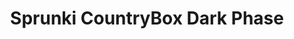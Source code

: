 ---
slug: sprunki-countrybox-dark-phase-2520
title: Sprunki CountryBox Dark Phase
description: "Sprunki CountryBox Dark Phase is an exciting online game. Play for free directly in your browser!"
icon: /images/popular_mods/Sprunki CountryBox Dark Phase.png
url: https://wowtbc.net/sprunkin/countrybox-dark-phase/index.html
previewImage: /images/popular_mods/Sprunki CountryBox Dark Phase.png
type: popular mods

# SEO配置
seo:
  title: "Sprunki CountryBox Dark Phase - Play Free Online Game | Fun Browser Games"
  description: "Sprunki CountryBox Dark Phase - Play this fun online game for free in your browser. No download required!"
  ogImage: "/images/popular_mods/Sprunki CountryBox Dark Phase.png"
  keywords: "sprunki-countrybox-dark-phase-2520, online game, browser game, free game, popular mods game, play online"

videoUrls:
  - https://www.youtube.com/embed/example1
  - https://www.youtube.com/embed/example2

whyPlay:
  title: "Why Play Sprunki CountryBox Dark Phase?"
  items:
    - "Immersive Gameplay: Sprunki CountryBox Dark Phase offers an engaging and immersive gaming experience that will keep you entertained for hours"
    - "Challenging Levels: Test your skills with increasingly difficult challenges and obstacles"
    - "Beautiful Graphics: Enjoy stunning visuals and smooth animations that bring the game world to life"
    - "Regular Updates: New content and features are added regularly to keep the game fresh and exciting"
    - "Free to Play: Experience all the fun without spending a penny"
    - "Community Features: Connect with other players, share strategies, and compete for high scores"
    - "Cross-Platform: Play on any device with a web browser, no downloads required"

features:
  title: "Key Features of Sprunki CountryBox Dark Phase"
  image: "/images/popular_mods/Sprunki CountryBox Dark Phase.png"
  items:
    - "Intuitive Controls: Easy to learn controls make Sprunki CountryBox Dark Phase accessible for players of all skill levels"
    - "Multiple Game Modes: Enjoy various gameplay options that provide different challenges and experiences"
    - "Character Customization: Personalize your gaming experience with unique characters and items"
    - "Achievement System: Complete special tasks to earn rewards and recognition"
    - "Leaderboards: Compete with players worldwide and see who can achieve the highest scores"

characteristics:
  title: "Game Characteristics"
  image: "/images/popular_mods/Sprunki CountryBox Dark Phase.png"
  items:
    - "Genre: Popular mods game with elements of strategy and skill"
    - "Difficulty: Suitable for both casual gamers and those seeking a challenge"
    - "Play Time: Quick sessions or extended gameplay, depending on your preference"
    - "Art Style: Vibrant and engaging visuals that enhance the gaming experience"
    - "Sound Design: Immersive audio that complements the gameplay perfectly"

info: "Sprunki CountryBox Dark Phase is an exciting online game that offers players a unique and engaging gaming experience. With its intuitive controls, stunning visuals, and challenging gameplay, Sprunki CountryBox Dark Phase provides hours of entertainment for players of all ages and skill levels. Whether you're looking for a quick gaming session during a break or an extended play session, Sprunki CountryBox Dark Phase delivers an immersive experience that will keep you coming back for more. The game features multiple levels of increasing difficulty, ensuring that players are constantly challenged as they progress. With regular updates adding new content and features, Sprunki CountryBox Dark Phase remains fresh and exciting, providing endless entertainment options for its growing community of players."

howToPlayIntro: "Welcome to Sprunki CountryBox Dark Phase! This guide will walk you through the basics and help you master the game. Whether you're a beginner or looking to improve your skills, these tips and instructions will enhance your gaming experience."

howToPlaySteps:
  - title: "Getting Started"
    description: "Begin your Sprunki CountryBox Dark Phase adventure by familiarizing yourself with the controls. Use your keyboard or mouse to navigate through the game interface. The tutorial will guide you through the basic mechanics and help you understand the objectives."
  - title: "Understanding the Objectives"
    description: "In Sprunki CountryBox Dark Phase, your main goal is to progress through levels by completing specific objectives. Each level presents unique challenges that require different strategies and approaches."
  - title: "Mastering the Controls"
    description: "Practice using the controls to improve your precision and reaction time. Sprunki CountryBox Dark Phase requires quick reflexes and strategic thinking to overcome obstacles and defeat opponents."
  - title: "Utilizing Power-ups"
    description: "Collect power-ups throughout the game to enhance your abilities and overcome difficult challenges. Each power-up offers unique advantages that can be crucial for success."
  - title: "Developing Strategies"
    description: "As you progress in Sprunki CountryBox Dark Phase, develop effective strategies for different scenarios. Analyze patterns, anticipate challenges, and adapt your approach to maximize your performance."

faq:
  title: "Frequently Asked Questions about Sprunki CountryBox Dark Phase"
  items:
    - question: "Is Sprunki CountryBox Dark Phase free to play?"
      answer: "Yes, Sprunki CountryBox Dark Phase is completely free to play directly in your web browser. No downloads or purchases are required to enjoy the full game experience."
    - question: "Can I play Sprunki CountryBox Dark Phase on mobile devices?"
      answer: "Yes, Sprunki CountryBox Dark Phase is optimized for both desktop and mobile play. You can enjoy the game on any device with a web browser and internet connection."
    - question: "Are there any in-game purchases?"
      answer: "While Sprunki CountryBox Dark Phase is free to play, there may be optional in-game purchases available for cosmetic items or additional features that don't affect core gameplay."
    - question: "How often is Sprunki CountryBox Dark Phase updated?"
      answer: "The developers regularly update Sprunki CountryBox Dark Phase with new content, features, and improvements based on player feedback and game performance."
    - question: "Can I play Sprunki CountryBox Dark Phase offline?"
      answer: "Currently, Sprunki CountryBox Dark Phase requires an internet connection to play as it's a browser-based online game."
    - question: "Is Sprunki CountryBox Dark Phase suitable for children?"
      answer: "Yes, Sprunki CountryBox Dark Phase is designed to be family-friendly and suitable for players of all ages."
    - question: "How do I report bugs or issues?"
      answer: "If you encounter any problems while playing Sprunki CountryBox Dark Phase, you can report them through the game's support page or contact the developers directly through their website."
    - question: "Still Have Questions?"
      answer: "If you have additional questions about Sprunki CountryBox Dark Phase that aren't covered in this FAQ, please visit our support center or contact our customer service team for assistance."
---